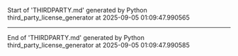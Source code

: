 Start of 'THIRDPARTY.md' generated by Python third_party_license_generator at 2025-09-05 01:09:47.990565

----------------------------------------

End of 'THIRDPARTY.md' generated by Python third_party_license_generator at 2025-09-05 01:09:47.990585
